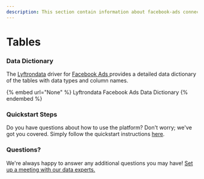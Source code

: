 ```yaml
---
description: This section contain information about facebook-ads connector tables information
---
```


# Tables

### Data Dictionary

The [Lyftrondata](https://www.lyftrondata.com/) driver for [Facebook Ads](None/)[ ](https://www.lyftrondata.com/integration/facebook-ads/)provides a detailed data dictionary of the tables with data types and column names.

{% embed url="None" %}
Lyftrondata Facebook Ads Data Dictionary
{% endembed %}

### Quickstart Steps

Do you have questions about how to use the platform? Don't worry; we've got you covered. Simply follow the quickstart instructions [here](../README.md).

### Questions? <a href="#questions" id="questions"></a>

We're always happy to answer any additional questions you may have! [Set up a meeting with our data experts.](https://www.lyftrondata.com/book-a-meeting/)

